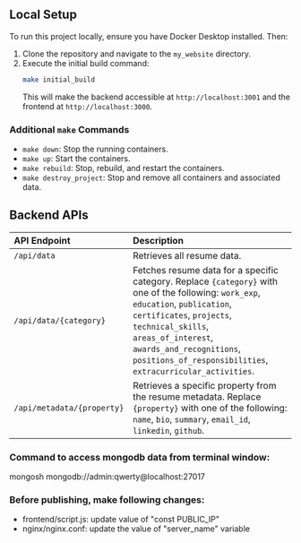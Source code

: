 ## Local Setup

To run this project locally, ensure you have Docker Desktop installed. Then:

1.  Clone the repository and navigate to the `my_website` directory.
2.  Execute the initial build command:
    ```bash
    make initial_build
    ```
    This will make the backend accessible at `http://localhost:3001` and the frontend at `http://localhost:3000`.

### Additional `make` Commands

* `make down`: Stop the running containers.
* `make up`: Start the containers.
* `make rebuild`: Stop, rebuild, and restart the containers.
* `make destroy_project`: Stop and remove all containers and associated data.

## Backend APIs

| API Endpoint             | Description                                                                                                                                                                                                                                                           |
| :------------------------ | :--------------------------------------------------------------------------------------------------------------------------------------------------------------------------------------------------------------------------------------------------------------------- |
| `/api/data`              | Retrieves all resume data.                                                                                                                                                                                                                                          |
| `/api/data/{category}`   | Fetches resume data for a specific category. Replace `{category}` with one of the following: `work_exp`, `education`, `publication`, `certificates`, `projects`, `technical_skills`, `areas_of_interest`, `awards_and_recognitions`, `positions_of_responsibilities`, `extracurricular_activities`. |
| `/api/metadata/{property}` | Retrieves a specific property from the resume metadata. Replace `{property}` with one of the following: `name`, `bio`, `summary`, `email_id`, `linkedin`, `github`.                                                                                                  |
### Command to access mongodb data from terminal window: 
mongosh mongodb://admin:qwerty@localhost:27017

### Before publishing, make following changes:
* frontend/script.js: update value of "const PUBLIC_IP"
* nginx/nginx.conf: update the value of "server_name" variable
